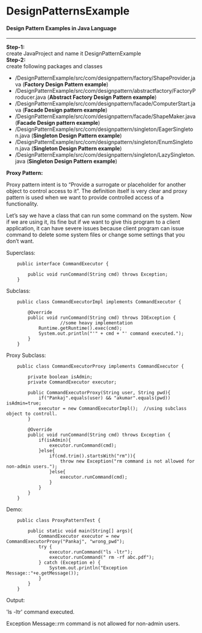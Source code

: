 # DesignPatternsExample
<h4>Design Pattern Examples in Java Language</h4>
<hr>

<b>Step-1:</b><br> create JavaProject and name it DesignPatternExample<br>
<b>Step-2:</b><br> create following packages and classes

<ul>
<li>/DesignPatternExample/src/com/designpattern/factory/ShapeProvider.java (<b>Factory Design Pattern example</b>)</li>
<li>/DesignPatternExample/src/com/designpattern/abstractfactory/FactoryProducer.java (<b>Abstract Factory Design Pattern example</b>)</li>
<li>/DesignPatternExample/src/com/designpattern/facade/ComputerStart.java (<b>Facade Design pattern example</b>)</li>
<li>/DesignPatternExample/src/com/designpattern/facade/ShapeMaker.java (<b>Facade Design pattern example</b>)</li>
<li>/DesignPatternExample/src/com/designpattern/singleton/EagerSingleton.java (<b>Singleton Design Pattern example</b>)</li>
<li>/DesignPatternExample/src/com/designpattern/singleton/EnumSingleton.java (<b>Singleton Design Pattern example</b>)</li>
<li>/DesignPatternExample/src/com/designpattern/singleton/LazySingleton.java (<b>Singleton Design Pattern example</b>)</li>
</ul>

<b>Proxy Pattern:</b>

Proxy pattern intent is to “Provide a surrogate or placeholder for another object to control access to it”. 
The definition itself is very clear and proxy pattern is used when we want to provide controlled access of a functionality.

Let’s say we have a class that can run some command on the system. 
Now if we are using it, its fine but if we want to give this program to a client application, 
it can have severe issues because client program can issue command to 
delete some system files or change some settings that you don’t want.

Superclass:

		public interface CommandExecutor {

			public void runCommand(String cmd) throws Exception;
		}
		
Subclass:

		public class CommandExecutorImpl implements CommandExecutor {

			@Override
			public void runCommand(String cmd) throws IOException {
						//some heavy implementation
				Runtime.getRuntime().exec(cmd);
				System.out.println("'" + cmd + "' command executed.");
			}
		}

Proxy Subclass:

		public class CommandExecutorProxy implements CommandExecutor {

			private boolean isAdmin;
			private CommandExecutor executor;
			
			public CommandExecutorProxy(String user, String pwd){
				if("Pankaj".equals(user) && "akumar".equals(pwd)) isAdmin=true;
				executor = new CommandExecutorImpl();  //using subclass object to controll.
			}
			
			@Override
			public void runCommand(String cmd) throws Exception {
				if(isAdmin){
					executor.runCommand(cmd);
				}else{
					if(cmd.trim().startsWith("rm")){
						throw new Exception("rm command is not allowed for non-admin users.");
					}else{
						executor.runCommand(cmd);
					}
				}
			}
		}
Demo:

		public class ProxyPatternTest {

			public static void main(String[] args){
				CommandExecutor executor = new CommandExecutorProxy("Pankaj", "wrong_pwd");
				try {
					executor.runCommand("ls -ltr");
					executor.runCommand(" rm -rf abc.pdf");
				} catch (Exception e) {
					System.out.println("Exception Message::"+e.getMessage());
				}
			}
		}
		
Output:
<p>'ls -ltr' command executed.</p>
<p>Exception Message::rm command is not allowed for non-admin users.</p>
